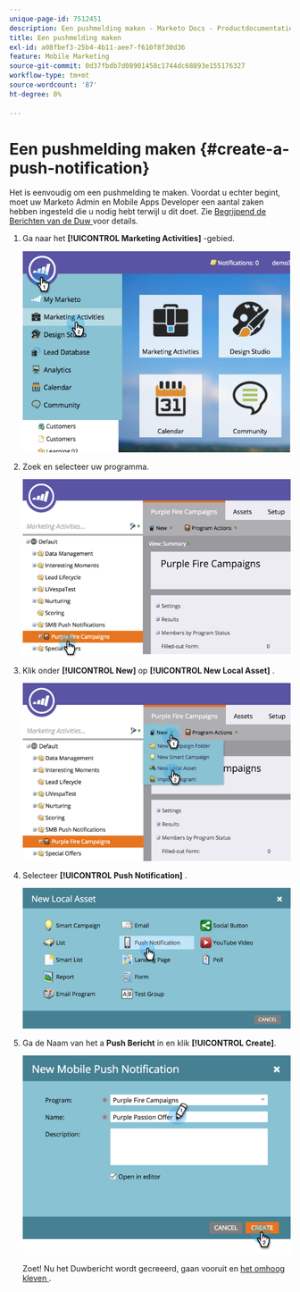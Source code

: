 ```yaml
---
unique-page-id: 7512451
description: Een pushmelding maken - Marketo Docs - Productdocumentatie
title: Een pushmelding maken
exl-id: a08fbef3-25b4-4b11-aee7-f610f8f30d36
feature: Mobile Marketing
source-git-commit: 0d37fbdb7d08901458c1744dc68893e155176327
workflow-type: tm+mt
source-wordcount: '87'
ht-degree: 0%

---
```


# Een pushmelding maken {#create-a-push-notification}

Het is eenvoudig om een pushmelding te maken. Voordat u echter begint, moet uw Marketo Admin en Mobile Apps Developer een aantal zaken hebben ingesteld die u nodig hebt terwijl u dit doet. Zie [ Begrijpend de Berichten van de Duw ](/help/marketo/product-docs/mobile-marketing/push-notifications/understanding-push-notifications.md) voor details.

1. Ga naar het **[!UICONTROL Marketing Activities]** -gebied.

   ![](assets/image2015-4-22-18-3a46-3a14.png)

1. Zoek en selecteer uw programma.

   ![](assets/image2015-4-23-13-3a31-3a43.png)

1. Klik onder **[!UICONTROL New]** op **[!UICONTROL New Local Asset]** .

   ![](assets/image2015-4-23-13-3a33-3a20.png)

1. Selecteer **[!UICONTROL Push Notification]** .

   ![](assets/image2015-4-23-13-3a35-3a6.png)

1. Ga de Naam van het a **Push Bericht** in en klik **[!UICONTROL Create]**.

   ![](assets/image2015-4-23-13-3a36-3a56.png)

   Zoet! Nu het Duwbericht wordt gecreeerd, gaan vooruit en [ het omhoog kleven ](/help/marketo/product-docs/mobile-marketing/push-notifications/configure-mobile-push-notification.md).
